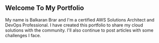## Welcome To My Portfolio

My name is Balkaran Brar and I'm a certified AWS Solutions Architect and DevOps Professional.
I have created this portfolio to share my cloud solutions with the community. I'll also continue to post articles with some challenges I face.
